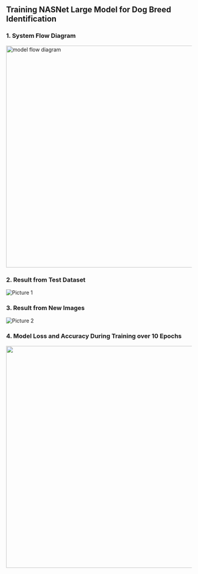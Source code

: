 ## Training NASNet Large Model for Dog Breed Identification

### 1. System Flow Diagram
<img width="600" alt="model flow diagram" src="https://github.com/sameer182/NASNet-Large-Model/assets/20257638/526742f9-ce96-40c9-bad1-d9f68daee2ad">

### 2. Result from Test Dataset
![Picture 1](https://github.com/sameer182/NASNet-Large-Model/assets/20257638/062a743b-f168-4c5c-a913-4b0561ceba60)

### 3. Result from New Images
![Picture 2](https://github.com/sameer182/NASNet-Large-Model/assets/20257638/fcb7174b-6118-4f99-a163-7646cc2e6fb2)

### 4. Model Loss and Accuracy During Training over 10 Epochs
<img src="https://github.com/sameer182/NASNet-Large-Model/assets/20257638/fd3b80e1-ef84-4a7d-ad92-81ea20acbe18" width="600">



